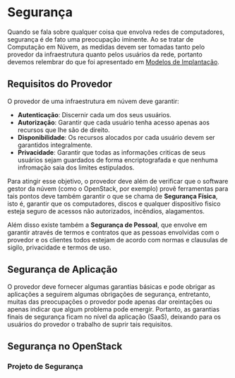 # Segurança

Quando se fala sobre qualquer coisa que envolva redes de computadores, segurança é de fato uma preocupação iminente. Ao se tratar de Computação em Núvem, as medidas devem ser tomadas tanto pelo provedor da infraestrutura quanto pelos usuários da rede, portanto devemos relembrar do que foi apresentado em [Modelos de Implantação](../introducao/nuvem/implantacao.md).

## Requisitos do Provedor

O provedor de uma infraestrutura em núvem deve garantir:

* **Autenticação**: Discernir cada um dos seus usuários.
* **Autorização**: Garantir que cada usuário tenha acesso apenas aos recursos que lhe são de direito.
* **Disponibilidade**: Os recursos alocados por cada usuário devem ser garantidos integralmente.
* **Privacidade**: Garantir que todas as informações criticas de seus usuários sejam guardados de forma encriptografada e que nenhuma infromação saia dos limites estipulados.

Para atingir esse objetivo, o provedor deve além de verificar que o software gestor da núvem (como o OpenStack, por exemplo) provê ferramentas para tais pontos deve também garantir o que se chama de **Segurança Física**, isto é, garantir que os computadores, discos e qualquer dispositívo fisico esteja seguro de acessos não autorizados, incêndios, alagamentos.

Além disso existe também a **Segurança de Pessoal**, que envolve em garantir através de termos e contratos que as pessoas envolvidas com o provedor e os clientes todos estejam de acordo com normas e clausulas de sigilo, privacidade e termos de uso.

## Segurança de Aplicação

O provedor deve fornecer algumas garantias básicas e pode obrigar as aplicações a seguirem algumas obrigações de segurança, entretanto, muitas das preocupações o provedor pode apenas dar oreintações ou apenas indicar que algum problema pode emergir. Portanto, as garantias finais de segurança ficam no nível da aplicação (SaaS), deixando para os usuários do provedor o trabalho de suprir tais requisitos.

## Segurança no OpenStack

### Projeto de Segurança
